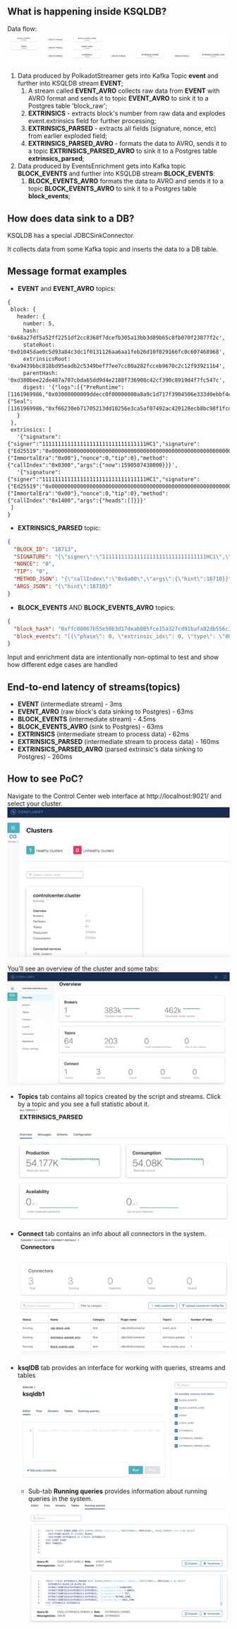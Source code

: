 ## What is happening inside KSQLDB?
Data flow:
![flow](images/flow.png "Data flow")

1. Data produced by PolkadotStreamer gets into Kafka Topic **event** and further into KSQLDB stream **EVENT**;
    1. A stream called **EVENT_AVRO** collects raw data from **EVENT** with AVRO format and sends it to topic **EVENT_AVRO** to sink it to a Postgres table 'block_raw';
    2. **EXTRINSICS** - extracts block's number from raw data and explodes event.extrinsics field for further processing;
    3. **EXTRINSICS_PARSED** - extracts all fields (signature, nonce, etc) from earlier exploded field;
    4. **EXTRINSICS_PARSED_AVRO** - formats the data to AVRO, sends it to a topic **EXTRINSICS_PARSED_AVRO** to sink it to a Postgres table **extrinsics_parsed**;
2. Data produced by EventsEnrichment gets into Kafka topic **BLOCK_EVENTS** and further into KSQLDB stream **BLOCK_EVENTS**:
    1. **BLOCK_EVENTS_AVRO** formats the data to AVRO and sends it to a topic **BLOCK_EVENTS_AVRO** to sink it to a Postgres table **block_events**;

## How does data sink to a DB?

KSQLDB has a special JDBCSinkConnector.

It collects data from some Kafka topic and inserts the data to a DB table.

## Message format examples

* **EVENT** and **EVENT_AVRO** topics:
 ```
{
  block: {
    header: {
      number: 5,
      hash: '0x68a27df5a52ff2251df2cc8368f7dcefb305a13bb3d89b65c8fb070f23877f2c',
      stateRoot: '0x01045dae0c5d93a84c3dc1f0131126aa6aa1feb26d10f029166fc0c607468968',
      extrinsicsRoot: '0xa9439bbc818bd95eadb2c5349bef77ee7cc80a282fcceb9670c2c12f939211b4',
      parentHash: '0xd380bee22de487a707cbda65dd9d4e2188f736908c42cf390c8919d4f7fc547c',
      digest: '{"logs":[{"PreRuntime":[1161969986,"0x03000000009ddecc0f00000000a8a9c1d717f3904506e333d0ebbf4eed297d50ab9b7c57458b10182f1c84025ef09d3fb5b5f4cb81688939e6363f95aa8d91645fa7b8abc0a6f37812c777c307df51071082d3ff89d4e1b5ad8f5cd3711ada74292c4808237bdf2b076edb280c"]},{"Seal":[1161969986,"0xf66230eb71705213dd10256e3ca5af07492ac420128ecb8bc98f1fcd1f74986d348addbabd4813f0022835b21d720ecadce66a57480d87dfd51d77f3474cb68b"]}]}'
    }
  },
  extrinsics: [
    '{"signature":{"signer":"111111111111111111111111111111111HC1","signature":{"Ed25519":"0x00000000000000000000000000000000000000000000000000000000000000000000000000000000000000000000000000000000000000000000000000000000"},"era":{"ImmortalEra":"0x00"},"nonce":0,"tip":0},"method":{"callIndex":"0x0300","args":{"now":1590507438000}}}',
    '{"signature":{"signer":"111111111111111111111111111111111HC1","signature":{"Ed25519":"0x00000000000000000000000000000000000000000000000000000000000000000000000000000000000000000000000000000000000000000000000000000000"},"era":{"ImmortalEra":"0x00"},"nonce":0,"tip":0},"method":{"callIndex":"0x1400","args":{"heads":[]}}}'
  ]
}
```

* **EXTRINSICS_PARSED** topic:
```json
{
  "BLOCK_ID": "18713",
  "SIGNATURE": "{\"signer\":\"111111111111111111111111111111111HC1\",\"signature\":{\"Ed25519\":\"0x00000000000000000000000000000000000000000000000000000000000000000000000000000000000000000000000000000000000000000000000000000000\"},\"era\":{\"ImmortalEra\":\"0x00\"},\"nonce\":0,\"tip\":0}",
  "NONCE": "0",
  "TIP": "0",
  "METHOD_JSON": "{\"callIndex\":\"0x0a00\",\"args\":{\"hint\":18710}}",
  "ARGS_JSON": "{\"hint\":18710}"
}
```

* **BLOCK_EVENTS** AND **BLOCK_EVENTS_AVRO** topics:

```json
{
  "block_hash": "0xffc08067b55e50b3d17deab085fce15a327cd91bafa82db556c3515bc2bec2d6",
  "block_events": "[{\"phase\": 0, \"extrinsic_idx\": 0, \"type\": \"0000\", \"module_id\": \"System\", \"event_id\": \"ExtrinsicSuccess\", \"params\": [{\"type\": \"DispatchInfo\", \"value\": {\"weight\": 158000000, \"class\": \"Mandatory\", \"paysFee\": \"Yes\"}, \"valueRaw\": \"\"}], \"topics\": [], \"event_idx\": 0}, {\"phase\": 0, \"extrinsic_idx\": 1, \"type\": \"0000\", \"module_id\": \"System\", \"event_id\": \"ExtrinsicSuccess\", \"params\": [{\"type\": \"DispatchInfo\", \"value\": {\"weight\": 0, \"class\": \"Mandatory\", \"paysFee\": \"Yes\"}, \"valueRaw\": \"\"}], \"topics\": [], \"event_idx\": 1}, {\"phase\": 0, \"extrinsic_idx\": 2, \"type\": \"0000\", \"module_id\": \"System\", \"event_id\": \"ExtrinsicSuccess\", \"params\": [{\"type\": \"DispatchInfo\", \"value\": {\"weight\": 1000000000, \"class\": \"Mandatory\", \"paysFee\": \"Yes\"}, \"valueRaw\": \"\"}], \"topics\": [], \"event_idx\"}]"
}
```

Input and enrichment data are intentionally non-optimal to test and show how different edge cases are handled

## End-to-end latency of streams(topics)
* **EVENT** (intermediate stream) - 3ms
* **EVENT_AVRO** (raw block's data sinking to Postgres) - 63ms
* **BLOCK_EVENTS** (intermediate stream) - 4.5ms
* **BLOCK_EVENTS_AVRO** (sink to Postgres) - 63ms
* **EXTRINSICS** (intermediate stream to process data) - 62ms
* **EXTRINSICS_PARSED** (intermediate stream to process data) - 160ms
* **EXTRINSICS_PARSED_AVRO** (parsed extrinsic's data sinking to Postgres) - 260ms

## How to see PoC?

Navigate to the Control Center web interface at http://localhost:9021/ and select your cluster.
![cluster](images/cluster.png "Cluster")

You'll see an overview of the cluster and some tabs:
![overview](images/overview.png "Overview")

* **Topics** tab contains all topics created by the script and streams. Click by a topic and you see a full statistic about it.
![topic](images/topic.png "Topic")

* **Connect** tab contains an info about all connectors in the system.
![connect](images/connect.png "Connect")

* **ksqlDB** tab provides an interface for working with queries, streams and tables
![ksqldb](images/ksqlDB.png "ksqlDB")
    * Sub-tab **Running queries** provides information about running queries in the system.
    ![queries](images/queries.png "Queries")
